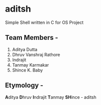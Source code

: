 # aditsh
Simple Shell written in C for OS Project

## Team Members -
1. Aditya Dutta
2. Dhruv Vanshraj Rathore
3. Indrajit
4. Tanmay Karmakar
5. Shince K. Baby

## Etymology -
**A**ditya **D**hruv **I**ndrajit **T**anmay **SH**ince - aditsh
